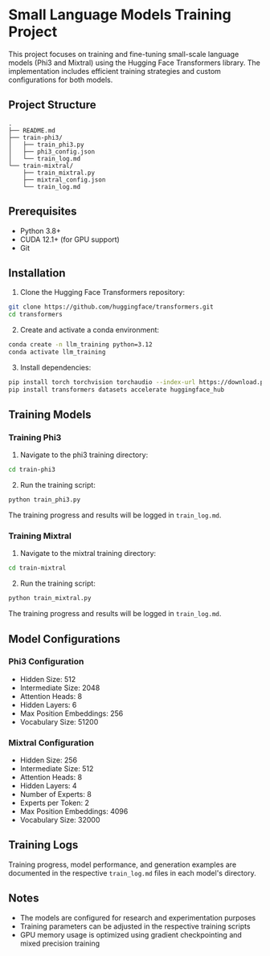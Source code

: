 # Small Language Models Training Project

This project focuses on training and fine-tuning small-scale language models (Phi3 and Mixtral) using the Hugging Face Transformers library. The implementation includes efficient training strategies and custom configurations for both models.

## Project Structure

```
.
├── README.md
├── train-phi3/
│   ├── train_phi3.py
│   ├── phi3_config.json
│   └── train_log.md
└── train-mixtral/
    ├── train_mixtral.py
    ├── mixtral_config.json
    └── train_log.md
```

## Prerequisites

- Python 3.8+
- CUDA 12.1+ (for GPU support)
- Git

## Installation

1. Clone the Hugging Face Transformers repository:
```bash
git clone https://github.com/huggingface/transformers.git
cd transformers
```

2. Create and activate a conda environment:
```bash
conda create -n llm_training python=3.12
conda activate llm_training
```

3. Install dependencies:
```bash
pip install torch torchvision torchaudio --index-url https://download.pytorch.org/whl/cu121
pip install transformers datasets accelerate huggingface_hub
```

## Training Models

### Training Phi3

1. Navigate to the phi3 training directory:
```bash
cd train-phi3
```

2. Run the training script:
```bash
python train_phi3.py
```

The training progress and results will be logged in `train_log.md`.

### Training Mixtral

1. Navigate to the mixtral training directory:
```bash
cd train-mixtral
```

2. Run the training script:
```bash
python train_mixtral.py
```

The training progress and results will be logged in `train_log.md`.

## Model Configurations

### Phi3 Configuration
- Hidden Size: 512
- Intermediate Size: 2048
- Attention Heads: 8
- Hidden Layers: 6
- Max Position Embeddings: 256
- Vocabulary Size: 51200

### Mixtral Configuration
- Hidden Size: 256
- Intermediate Size: 512
- Attention Heads: 8
- Hidden Layers: 4
- Number of Experts: 8
- Experts per Token: 2
- Max Position Embeddings: 4096
- Vocabulary Size: 32000

## Training Logs

Training progress, model performance, and generation examples are documented in the respective `train_log.md` files in each model's directory.

## Notes

- The models are configured for research and experimentation purposes
- Training parameters can be adjusted in the respective training scripts
- GPU memory usage is optimized using gradient checkpointing and mixed precision training

